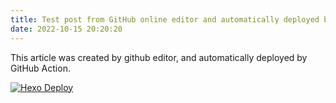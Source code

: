 ```yaml
---
title: Test post from GitHub online editor and automatically deployed by GitHub Action
date: 2022-10-15 20:20:20
---
```

This article was created by github editor, and automatically deployed by GitHub Action. 

[![Hexo Deploy](https://github.com/mouxie/mouxie.github.com/actions/workflows/deploy.yml/badge.svg)](https://github.com/mouxie/mouxie.github.com/actions/workflows/deploy.yml)


